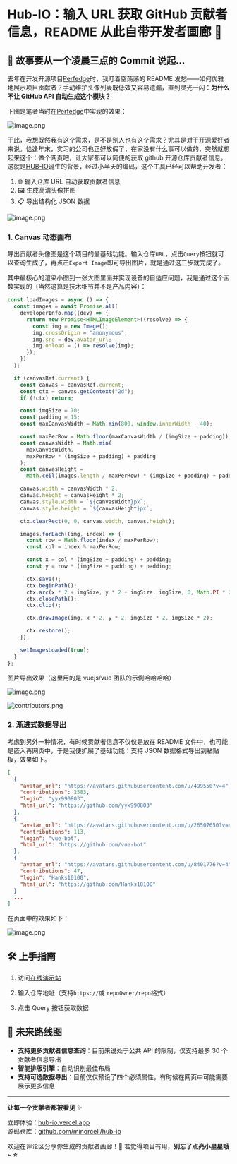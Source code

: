 # Hub-IO：输入 URL 获取 GitHub 贡献者信息，README 从此自带开发者画廊 🎨

## 📖 故事要从一个凌晨三点的 Commit 说起...

去年在开发开源项目[Perfedge](https://github.com/minorcell/perfedge)时，我盯着空荡荡的 README 发愁——如何优雅地展示项目贡献者？手动维护头像列表既低效又容易遗漏，直到灵光一闪：**为什么不让 GitHub API 自动生成这个模块？**

下图是笔者当时在[Perfedge](https://perfedge.vercel.app/docs)中实现的效果：

![image.png](https://p0-xtjj-private.juejin.cn/tos-cn-i-73owjymdk6/5424c858436440afb7a1fa306eca98ea~tplv-73owjymdk6-jj-mark-v1:0:0:0:0:5o6Y6YeR5oqA5pyv56S-5Yy6IEAgbUNlbGw=:q75.awebp?policy=eyJ2bSI6MywidWlkIjoiMjI4MDgyOTk2NzE0Njc3OSJ9&rk3s=f64ab15b&x-orig-authkey=f32326d3454f2ac7e96d3d06cdbb035152127018&x-orig-expires=1754618667&x-orig-sign=FFRuVHFsa1dwiLAwKA%2FIbZB7ZdI%3D)

于此，我想既然我有这个需求，是不是别人也有这个需求？尤其是对于开源爱好者来说。恰逢年末，实习的公司也正好放假了，在家没有什么事可以做的，突然就想起来这个：做个网页吧，让大家都可以简便的获取 github 开源仓库贡献者信息。这就是[HUB-IO](https://github.com/minorcell/hub-io)诞生的背景，经过小半天的编码，这个工具已经可以帮助开发者：

1.  🌐 输入仓库 URL 自动获取贡献者信息
2.  🖼️ 生成高清头像拼图
3.  📋 导出结构化 JSON 数据

![image.png](https://p0-xtjj-private.juejin.cn/tos-cn-i-73owjymdk6/131fe4021f5d4df1850b75d8362c3f64~tplv-73owjymdk6-jj-mark-v1:0:0:0:0:5o6Y6YeR5oqA5pyv56S-5Yy6IEAgbUNlbGw=:q75.awebp?policy=eyJ2bSI6MywidWlkIjoiMjI4MDgyOTk2NzE0Njc3OSJ9&rk3s=f64ab15b&x-orig-authkey=f32326d3454f2ac7e96d3d06cdbb035152127018&x-orig-expires=1754618667&x-orig-sign=1kXNhxFb4Hnx7fQ13Xf15EsG5Q8%3D)

### 1. Canvas 动态画布

导出贡献者头像图是这个项目的最基础功能。输入仓库`URL`，点击`Query`按钮就可以查询生成了，再点击`Export Image`即可导出图片，就是通过这三步就完成了。

其中最核心的渲染小图到一张大图里面并实现设备的自适应问题，我是通过这个函数实现的（当然这算是技术细节并不是产品内容）：

```typescript
const loadImages = async () => {
  const images = await Promise.all(
    developerInfo.map((dev) => {
      return new Promise<HTMLImageElement>((resolve) => {
        const img = new Image();
        img.crossOrigin = "anonymous";
        img.src = dev.avatar_url;
        img.onload = () => resolve(img);
      });
    })
  );

  if (canvasRef.current) {
    const canvas = canvasRef.current;
    const ctx = canvas.getContext("2d");
    if (!ctx) return;

    const imgSize = 70;
    const padding = 15;
    const maxCanvasWidth = Math.min(800, window.innerWidth - 40);

    const maxPerRow = Math.floor(maxCanvasWidth / (imgSize + padding));
    const canvasWidth = Math.min(
      maxCanvasWidth,
      maxPerRow * (imgSize + padding) + padding
    );
    const canvasHeight =
      Math.ceil(images.length / maxPerRow) * (imgSize + padding) + padding;

    canvas.width = canvasWidth * 2;
    canvas.height = canvasHeight * 2;
    canvas.style.width = `${canvasWidth}px`;
    canvas.style.height = `${canvasHeight}px`;

    ctx.clearRect(0, 0, canvas.width, canvas.height);

    images.forEach((img, index) => {
      const row = Math.floor(index / maxPerRow);
      const col = index % maxPerRow;

      const x = col * (imgSize + padding) + padding;
      const y = row * (imgSize + padding) + padding;

      ctx.save();
      ctx.beginPath();
      ctx.arc(x * 2 + imgSize, y * 2 + imgSize, imgSize, 0, Math.PI * 2);
      ctx.closePath();
      ctx.clip();

      ctx.drawImage(img, x * 2, y * 2, imgSize * 2, imgSize * 2);

      ctx.restore();
    });

    setImagesLoaded(true);
  }
};
```

图片导出效果（这里用的是 vuejs/vue 团队的示例哈哈哈哈）

![image.png](https://p0-xtjj-private.juejin.cn/tos-cn-i-73owjymdk6/54712377ab6c4c819569a7943f686fb4~tplv-73owjymdk6-jj-mark-v1:0:0:0:0:5o6Y6YeR5oqA5pyv56S-5Yy6IEAgbUNlbGw=:q75.awebp?policy=eyJ2bSI6MywidWlkIjoiMjI4MDgyOTk2NzE0Njc3OSJ9&rk3s=f64ab15b&x-orig-authkey=f32326d3454f2ac7e96d3d06cdbb035152127018&x-orig-expires=1754618667&x-orig-sign=CxCUna1gen7iv9lPJ0myLv8zr5Q%3D)

![contributors.png](https://p0-xtjj-private.juejin.cn/tos-cn-i-73owjymdk6/b931946e12e4426f9fd34805263a28aa~tplv-73owjymdk6-jj-mark-v1:0:0:0:0:5o6Y6YeR5oqA5pyv56S-5Yy6IEAgbUNlbGw=:q75.awebp?policy=eyJ2bSI6MywidWlkIjoiMjI4MDgyOTk2NzE0Njc3OSJ9&rk3s=f64ab15b&x-orig-authkey=f32326d3454f2ac7e96d3d06cdbb035152127018&x-orig-expires=1754618667&x-orig-sign=xYASndNk3ZIMsWR3Eh7a6uJLjhM%3D)

### 2. 渐进式数据导出

考虑到另外一种情况，有时候贡献者信息不仅仅是放在 README 文件中，也可能是嵌入再网页中，于是我便扩展了基础功能：支持 JSON 数据格式导出到粘贴板，效果如下。

```json
[
  {
    "avatar_url": "https://avatars.githubusercontent.com/u/499550?v=4",
    "contributions": 2583,
    "login": "yyx990803",
    "html_url": "https://github.com/yyx990803"
  },
  {
    "avatar_url": "https://avatars.githubusercontent.com/u/26507650?v=4",
    "contributions": 113,
    "login": "vue-bot",
    "html_url": "https://github.com/vue-bot"
  },
  {
    "avatar_url": "https://avatars.githubusercontent.com/u/8401776?v=4",
    "contributions": 47,
    "login": "Hanks10100",
    "html_url": "https://github.com/Hanks10100"
  }
  ...
]
```

在页面中的效果如下：

![image.png](https://p0-xtjj-private.juejin.cn/tos-cn-i-73owjymdk6/27d4d8db53c3488a97aa339205f6c1e9~tplv-73owjymdk6-jj-mark-v1:0:0:0:0:5o6Y6YeR5oqA5pyv56S-5Yy6IEAgbUNlbGw=:q75.awebp?policy=eyJ2bSI6MywidWlkIjoiMjI4MDgyOTk2NzE0Njc3OSJ9&rk3s=f64ab15b&x-orig-authkey=f32326d3454f2ac7e96d3d06cdbb035152127018&x-orig-expires=1754618667&x-orig-sign=y7zS1J3wJkOzfIfqMFU%2BFNjkVTk%3D)

## 🛠️ 上手指南

1.  访问[在线演示站](https://hub-io-mcells-projects.vercel.app/)

2.  输入仓库地址（支持`https://`或 `repoOwner/repo`格式）

3.  点击 Query 按钮获取数据

## 🌟 未来路线图

- **支持更多贡献者信息查询**：目前来说处于公共 API 的限制，仅支持最多 30 个贡献者信息导出
- **智能排版引擎**：自动识别最佳布局
- **支持可选数据导出**：目前仅仅预设了四个必须属性，有时候在网页中可能需要展示更多信息

---

**让每一个贡献者都被看见** ✨

立即体验：[hub-io.vercel.app](https://hub-io-mcells-projects.vercel.app/)\
源码仓库：[github.com/minorcell/hub-io](https://github.com/minorcell/hub-io)

欢迎在评论区分享你生成的贡献者画廊！🎉 若觉得项目有用，**别忘了点亮小星星哦\~ ⭐️**
